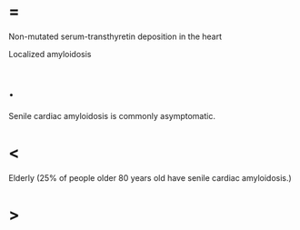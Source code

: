 # =

Non-mutated serum-transthyretin deposition in the heart

Localized amyloidosis

# .

Senile cardiac amyloidosis is commonly asymptomatic.

# <

Elderly (25% of people older 80 years old have senile cardiac amyloidosis.)

# >
